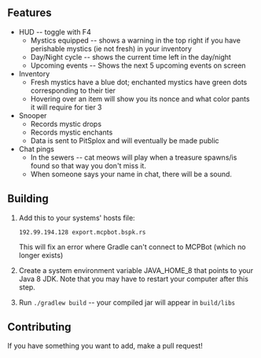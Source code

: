 ## Features
*   HUD -- toggle with F4
    *   Mystics equipped -- shows a warning in the top right if you have perishable mystics (ie not fresh) in your inventory
    *   Day/Night cycle -- shows the current time left in the day/night
    *   Upcoming events -- Shows the next 5 upcoming events on screen
*   Inventory
    *   Fresh mystics have a blue dot; enchanted mystics have green dots corresponding to their tier
    *   Hovering over an item will show you its nonce and what color pants it will require for tier 3
*   Snooper
    *   Records mystic drops
    *   Records mystic enchants
    *   Data is sent to PitSplox and will eventually be made public
*   Chat pings
    *   In the sewers -- cat meows will play when a treasure spawns/is found so that way you don't miss it.
    *   When someone says your name in chat, there will be a sound.

## Building
1.  Add this to your systems' hosts file:
    ```
    192.99.194.128 export.mcpbot.bspk.rs
    ```
    This will fix an error where Gradle can't connect to MCPBot (which no longer exists)

2. Create a system environment variable JAVA_HOME_8 that points to your Java 8 JDK.
    Note that you may have to restart your computer after this step.

3. Run `./gradlew build` -- your compiled jar will appear in `build/libs`

## Contributing
If you have something you want to add, make a pull request!